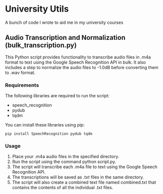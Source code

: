 # University Utils
 A bunch of code I wrote to aid me in my university courses


## Audio Transcription and Normalization (bulk_transcription.py)
This Python script provides functionality to transcribe audio files in .m4a format to text using the Google Speech Recognition API in bulk. It also includes a step to normalize the audio files to -1.0dB before converting them to .wav format. 

### Requirements
The following libraries are required to run the script:

- speech_recognition
- pydub
- tqdm

You can install these libraries using pip:

`pip install SpeechRecognition pydub tqdm`

### Usage
1. Place your .m4a audio files in the specified directory.
2. Run the script using the command python script.py.
3. The script will transcribe each .m4a file to text using the Google Speech Recognition API.
4. The transcriptions will be saved as .txt files in the same directory.
5. The script will also create a combined text file named combined.txt that contains the contents of all the individual .txt files.